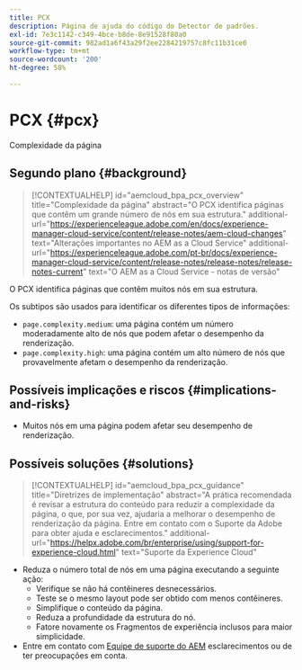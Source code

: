 ```yaml
---
title: PCX
description: Página de ajuda do código do Detector de padrões.
exl-id: 7e3c1142-c349-4bce-b8de-8e91528f80a0
source-git-commit: 982ad1a6f43a29f2ee2284219757c8fc11b31ce0
workflow-type: tm+mt
source-wordcount: '200'
ht-degree: 58%

---
```


# PCX {#pcx}

Complexidade da página

## Segundo plano {#background}

>[!CONTEXTUALHELP]
>id="aemcloud_bpa_pcx_overview"
>title="Complexidade da página"
>abstract="O PCX identifica páginas que contêm um grande número de nós em sua estrutura."
>additional-url="https://experienceleague.adobe.com/en/docs/experience-manager-cloud-service/content/release-notes/aem-cloud-changes" text="Alterações importantes no AEM as a Cloud Service"
>additional-url="https://experienceleague.adobe.com/pt-br/docs/experience-manager-cloud-service/content/release-notes/release-notes/release-notes-current" text="O AEM as a Cloud Service - notas de versão"

O PCX identifica páginas que contêm muitos nós em sua estrutura.

Os subtipos são usados para identificar os diferentes tipos de informações:

* `page.complexity.medium`: uma página contém um número moderadamente alto de nós que podem afetar o desempenho da renderização.
* `page.complexity.high`: uma página contém um alto número de nós que provavelmente afetam o desempenho da renderização.

## Possíveis implicações e riscos {#implications-and-risks}

* Muitos nós em uma página podem afetar seu desempenho de renderização.

## Possíveis soluções {#solutions}

>[!CONTEXTUALHELP]
>id="aemcloud_bpa_pcx_guidance"
>title="Diretrizes de implementação"
>abstract="A prática recomendada é revisar a estrutura do conteúdo para reduzir a complexidade da página, o que, por sua vez, ajudaria a melhorar o desempenho de renderização da página. Entre em contato com o Suporte da Adobe para obter ajuda e esclarecimentos."
>additional-url="https://helpx.adobe.com/br/enterprise/using/support-for-experience-cloud.html" text="Suporte da Experience Cloud"

* Reduza o número total de nós em uma página executando a seguinte ação:
   * Verifique se não há contêineres desnecessários.
   * Teste se o mesmo layout pode ser obtido com menos contêineres.
   * Simplifique o conteúdo da página.
   * Reduza a profundidade da estrutura do nó.
   * Fatore novamente os Fragmentos de experiência inclusos para maior simplicidade.
* Entre em contato com [Equipe de suporte do AEM](https://helpx.adobe.com/br/enterprise/using/support-for-experience-cloud.html) esclarecimentos ou de ter preocupações em conta.
